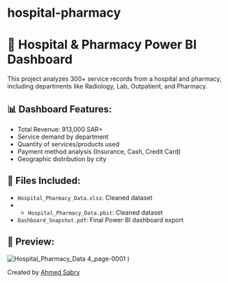 # hospital-pharmacy

# 🏥 Hospital & Pharmacy Power BI Dashboard

This project analyzes 300+ service records from a hospital and pharmacy, including departments like Radiology, Lab, Outpatient, and Pharmacy.

## 📊 Dashboard Features:
- Total Revenue: 913,000 SAR+
- Service demand by department
- Quantity of services/products used
- Payment method analysis (Insurance, Cash, Credit Card)
- Geographic distribution by city

## 📁 Files Included:
- `Hospital_Pharmacy_Data.xlsx`: Cleaned dataset
- - `Hospital_Pharmacy_Data.pbit`: Cleaned dataset
- `Dashboard_Snapshot.pdf`: Final Power BI dashboard export

## 📸 Preview:
![Hospital_Pharmacy_Data 4_page-0001](https://github.com/user-attachments/assets/f6e5bf8c-728a-4f69-9fe1-e58ed7cd1f04)
)

Created by [Ahmed Sabry](https://github.com/AHMED67180)
